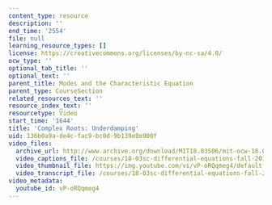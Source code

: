 ```yaml
---
content_type: resource
description: ''
end_time: '2554'
file: null
learning_resource_types: []
license: https://creativecommons.org/licenses/by-nc-sa/4.0/
ocw_type: ''
optional_tab_title: ''
optional_text: ''
parent_title: Modes and the Characteristic Equation
parent_type: CourseSection
related_resources_text: ''
resource_index_text: ''
resourcetype: Video
start_time: '1644'
title: 'Complex Roots: Underdamping'
uid: 136b0a9a-de4c-fac9-bc0d-9b139e8e900f
video_files:
  archive_url: http://www.archive.org/download/MIT18.03S06/mit-ocw-18.03-lec9-28feb2003-220k_512kb.mp4
  video_captions_file: /courses/18-03sc-differential-equations-fall-2011/2168aa5d0b54527683d3381001aeb521_vP-oRQqmeg4.vtt
  video_thumbnail_file: https://img.youtube.com/vi/vP-oRQqmeg4/default.jpg
  video_transcript_file: /courses/18-03sc-differential-equations-fall-2011/47803f5778714ecdb940c14cabc517b5_vP-oRQqmeg4.pdf
video_metadata:
  youtube_id: vP-oRQqmeg4
---
```

